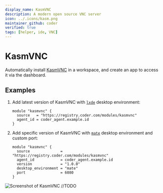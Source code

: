 ```yaml
---
display_name: KasmVNC
description: A modern open source VNC server
icon: ../.icons/kasm.png
maintainer_github: coder
verified: true
tags: [helper, ide, VNC]
---
```


# KasmVNC

Automatically install [KasmVNC](https://kasmweb.com/kasmvnc) in a workspace, and create an app to access it via the dashboard.

## Examples

1. Add latest version of KasmVNC with [`lxde`](https://www.lxde.org/) desktop environment:

   ```hcl
   module "kasmvnc" {
     source   = "https://registry.coder.com/modules/kasmvnc"
     agent_id = coder_agent.example.id
   }

   ```

2. Add specific version of KasmVNC with [`mate`](https://mate-desktop.org/) desktop environment and custom port:

   ```hcl
   module "kasmvnc" {
     source              = "https://registry.coder.com/modules/kasmvnc"
     agent_id            = coder_agent.example.id
     version             = "1.0.0"
     desktop_environment = "mate"
     port                = 6080
   }

   ```

![Screenshot of KasmVNC]() //TODO
